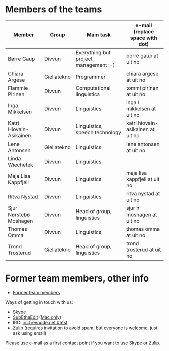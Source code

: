 Members of the teams
====================

| Member                 | Group       | Main task                             | e-mail (replace space with dot)   |
|------------------------|-------------|---------------------------------------|-----------------------------------|
| Børre Gaup             | Divvun      | Everything but project management :-) | borre gaup at uit no              |
| Chiara Argese          | Giellatekno | Programmer                            | chiara argese at uit no           |
| Flammie Pirinen        | Divvun      | Computational linguistics             | tommi pirinen at uit no           |
| Inga Mikkelsen         | Divvun      | Linguistics                           | inga l mikkelsen at uit no        |
| Katri Hiovain-Asikainen| Divvun      | Linguistics, speech technology        | katri hiovain-asikainen at uit no |
| Lene Antonsen          | Giellatekno | Linguistics                           | lene antonsen at uit no           |
| Linda Wiechetek        | Divvun      | Linguistics                           |                                   |
| Maja Lisa Kappfjell    | Divvun      | Linguistics                           | maja lisa kappfjell at uit no     |
| Ritva Nystad           | Divvun      | Linguistics                           | ritva nystad at uit no            |
| Sjur Nørstebø Moshagen | Divvun      | Head of group, linguistics            | sjur n moshagen at uit no         |
| Thomas Omma            | Divvun      | Linguistics                           | thomas omma at uit no             |
| Trond Trosterud        | Giellatekno | Head of group, linguistics            | trond trosterud at uit no         |

Former team members, other info
===============================

-   [Former team members](formerpeople.html)

Ways of getting in touch with us:

-   Skype
-   [SubEthaEdit](see://divvun.no) ([Mac only](https://subethaedit.net))
-   IRC: [irc.freenode.net \#hfst](http://webchat.freenode.net)
-   [Zulip](https://giella.zulipchat.com) (requires invitation to avoid
    spam, but everyone is welcome, just ask using email)

Please use e-mail as a first contact point if you want to use Skype or
Zulip.
